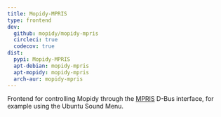 ```yaml
---
title: Mopidy-MPRIS
type: frontend
dev:
  github: mopidy/mopidy-mpris
  circleci: true
  codecov: true
dist:
  pypi: Mopidy-MPRIS
  apt-debian: mopidy-mpris
  apt-mopidy: mopidy-mpris
  arch-aur: mopidy-mpris
---
```


Frontend for controlling Mopidy through the
[MPRIS](https://www.freedesktop.org/wiki/Specifications/mpris-spec/)
D-Bus interface, for example using the Ubuntu Sound Menu.
